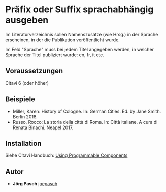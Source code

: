 # Präfix oder Suffix sprachabhängig ausgeben

Im Literaturverzeichnis sollen Namenszusätze (wie Hrsg.) in der Sprache erscheinen, in der die Publikation veröffentlicht wurde.

Im Feld "Sprache" muss bei jedem Titel angegeben werden, in welcher Sprache der Titel publiziert wurde: en, fr, it etc.

## Voraussetzungen
Citavi 6 (oder höher)

## Beispiele
- Miller, Karen: History of Cologne. In: German Cities. Ed. by Jane Smith. Berlin 2018.
- Russo, Rocco: La storia della città di Roma. In: Città italiane. A cura di Renata Binachi. Neapel 2017.  

## Installation
Siehe Citavi Handbuch: [Using Programmable Components](https://www.citavi.com/programmable_components)

## Autor

* **Jörg Pasch** [joepasch](https://github.com/joepasch)
